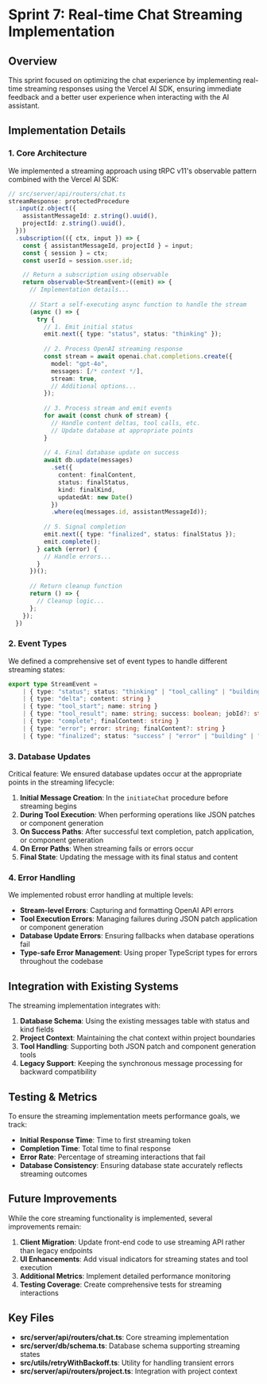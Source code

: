 # Sprint 7: Real-time Chat Streaming Implementation

## Overview

This sprint focused on optimizing the chat experience by implementing real-time streaming responses using the Vercel AI SDK, ensuring immediate feedback and a better user experience when interacting with the AI assistant.

## Implementation Details

### 1. Core Architecture

We implemented a streaming approach using tRPC v11's observable pattern combined with the Vercel AI SDK:

```typescript
// src/server/api/routers/chat.ts
streamResponse: protectedProcedure
  .input(z.object({
    assistantMessageId: z.string().uuid(),
    projectId: z.string().uuid(),
  }))
  .subscription(({ ctx, input }) => {
    const { assistantMessageId, projectId } = input;
    const { session } = ctx;
    const userId = session.user.id;

    // Return a subscription using observable
    return observable<StreamEvent>((emit) => {
      // Implementation details...
      
      // Start a self-executing async function to handle the stream
      (async () => {
        try {
          // 1. Emit initial status
          emit.next({ type: "status", status: "thinking" });
          
          // 2. Process OpenAI streaming response
          const stream = await openai.chat.completions.create({
            model: "gpt-4o",
            messages: [/* context */],
            stream: true,
            // Additional options...
          });
          
          // 3. Process stream and emit events
          for await (const chunk of stream) {
            // Handle content deltas, tool calls, etc.
            // Update database at appropriate points
          }
          
          // 4. Final database update on success
          await db.update(messages)
            .set({
              content: finalContent,
              status: finalStatus,
              kind: finalKind,
              updatedAt: new Date()
            })
            .where(eq(messages.id, assistantMessageId));
            
          // 5. Signal completion
          emit.next({ type: "finalized", status: finalStatus });
          emit.complete();
        } catch (error) {
          // Handle errors...
        }
      })();
      
      // Return cleanup function
      return () => {
        // Cleanup logic...
      };
    });
  })
```

### 2. Event Types

We defined a comprehensive set of event types to handle different streaming states:

```typescript
export type StreamEvent =
    | { type: "status"; status: "thinking" | "tool_calling" | "building" }
    | { type: "delta"; content: string }
    | { type: "tool_start"; name: string }
    | { type: "tool_result"; name: string; success: boolean; jobId?: string | null; finalContent?: string }
    | { type: "complete"; finalContent: string }
    | { type: "error"; error: string; finalContent?: string }
    | { type: "finalized"; status: "success" | "error" | "building" | "pending"; jobId?: string | null };
```

### 3. Database Updates

Critical feature: We ensured database updates occur at the appropriate points in the streaming lifecycle:

1. **Initial Message Creation**: In the `initiateChat` procedure before streaming begins
2. **During Tool Execution**: When performing operations like JSON patches or component generation
3. **On Success Paths**: After successful text completion, patch application, or component generation
4. **On Error Paths**: When streaming fails or errors occur
5. **Final State**: Updating the message with its final status and content

### 4. Error Handling

We implemented robust error handling at multiple levels:

- **Stream-level Errors**: Capturing and formatting OpenAI API errors
- **Tool Execution Errors**: Managing failures during JSON patch application or component generation
- **Database Update Errors**: Ensuring fallbacks when database operations fail
- **Type-safe Error Management**: Using proper TypeScript types for errors throughout the codebase

## Integration with Existing Systems

The streaming implementation integrates with:

1. **Database Schema**: Using the existing messages table with status and kind fields
2. **Project Context**: Maintaining the chat context within project boundaries
3. **Tool Handling**: Supporting both JSON patch and component generation tools
4. **Legacy Support**: Keeping the synchronous message processing for backward compatibility

## Testing & Metrics

To ensure the streaming implementation meets performance goals, we track:

- **Initial Response Time**: Time to first streaming token
- **Completion Time**: Total time to final response
- **Error Rate**: Percentage of streaming interactions that fail
- **Database Consistency**: Ensuring database state accurately reflects streaming outcomes

## Future Improvements

While the core streaming functionality is implemented, several improvements remain:

1. **Client Migration**: Update front-end code to use streaming API rather than legacy endpoints
2. **UI Enhancements**: Add visual indicators for streaming states and tool execution
3. **Additional Metrics**: Implement detailed performance monitoring
4. **Testing Coverage**: Create comprehensive tests for streaming interactions

## Key Files

- **src/server/api/routers/chat.ts**: Core streaming implementation
- **src/server/db/schema.ts**: Database schema supporting streaming states
- **src/utils/retryWithBackoff.ts**: Utility for handling transient errors
- **src/server/api/routers/project.ts**: Integration with project context
